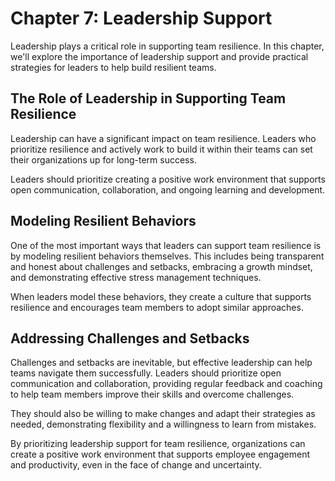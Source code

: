 Chapter 7: Leadership Support
=============================

Leadership plays a critical role in supporting team resilience. In this chapter, we'll explore the importance of leadership support and provide practical strategies for leaders to help build resilient teams.

The Role of Leadership in Supporting Team Resilience
----------------------------------------------------

Leadership can have a significant impact on team resilience. Leaders who prioritize resilience and actively work to build it within their teams can set their organizations up for long-term success.

Leaders should prioritize creating a positive work environment that supports open communication, collaboration, and ongoing learning and development.

Modeling Resilient Behaviors
----------------------------

One of the most important ways that leaders can support team resilience is by modeling resilient behaviors themselves. This includes being transparent and honest about challenges and setbacks, embracing a growth mindset, and demonstrating effective stress management techniques.

When leaders model these behaviors, they create a culture that supports resilience and encourages team members to adopt similar approaches.

Addressing Challenges and Setbacks
----------------------------------

Challenges and setbacks are inevitable, but effective leadership can help teams navigate them successfully. Leaders should prioritize open communication and collaboration, providing regular feedback and coaching to help team members improve their skills and overcome challenges.

They should also be willing to make changes and adapt their strategies as needed, demonstrating flexibility and a willingness to learn from mistakes.

By prioritizing leadership support for team resilience, organizations can create a positive work environment that supports employee engagement and productivity, even in the face of change and uncertainty.
